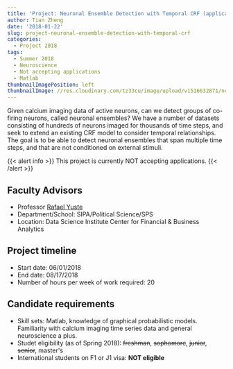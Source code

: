 ```yaml
---
title: 'Project: Neuronal Ensemble Detection with Temporal CRF (application closed)'
author: Tian Zheng
date: '2018-01-22'
slug: project-neuronal-ensemble-detection-with-temporal-crf
categories:
  - Project 2018
tags:
  - Summer 2018
  - Neuroscience
  - Not accepting applications
  - Matlab
thumbnailImagePosition: left
thumbnailImage: //res.cloudinary.com/tz33cu/image/upload/v1516632871/neuron_jxcwbm.png
---
```

Given calcium imaging data of active neurons, can we detect groups of co-firing neurons, called neuronal ensembles? We have a number of datasets consisting of hundreds of neurons imaged for thousands of time steps, and seek to extend an existing CRF model to consider temporal relationships. The goal is to be able to detect neuronal ensembles that span multiple time steps, and that are not conditioned on external stimuli.

<!--more-->

{{< alert info >}}
This project is currently NOT accepting applications. 
{{< /alert >}}

## Faculty Advisors
+ Professor [Rafael Yuste](http://blogs.cuit.columbia.edu/rmy5/)
+ Department/School: SIPA/Political Science/SPS
+ Location: Data Science Institute Center for Financial & Business Analytics

## Project timeline
+ Start date: 06/01/2018
+ End date: 08/17/2018
+ Number of hours per week of work required: 20

## Candidate requirements
+ Skill sets: Matlab, knowledge of graphical probabilistic models. Familiarity with calcium imaging time series data and general neuroscience a plus.
+ Studet eligibility (as of Spring 2018): ~~freshman~~, ~~sophomore~~, ~~junior~~, ~~senior~~, master's
+ International students on F1 or J1 visa: **NOT eligible**
